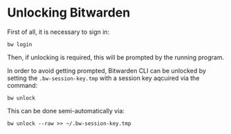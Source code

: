 # Unlocking Bitwarden

First of all, it is necessary to sign in:
```
bw login
```

Then, if unlocking is required, this will be prompted by the running program.

In order to avoid getting prompted, Bitwarden CLI can be unlocked by setting the `.bw-session-key.tmp` with a session key aqcuired via the command:
```
bw unlock
```

This can be done semi-automatically via:
```
bw unlock --raw >> ~/.bw-session-key.tmp
```